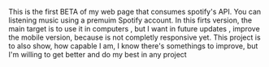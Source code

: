 This is the first BETA of my web page that consumes spotify's API. You can listening music using a premuim Spotify account. In this firts version, the main target is to use it in computers , but I want in future updates , improve the mobile version, because is not completly responsive yet.
This project is to also show, how capable I am, I know there's somethings to improve, but I'm willing to get better and do my best in any project 

